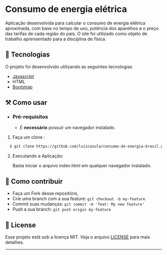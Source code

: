 
# Consumo de energia elétrica

Aplicação desenvolvida para calcular o consumo de energia elétrica aproximada, com base no tempo de uso, potência dos aparelhos e o preço das tarifas de cada região do país. O site foi utilizado como objeto de trabalho aprensentado para a disciplina de física.


## 🚀 Tecnologias

O projeto foi desenvolvido utilizando as seguintes tecnologias

- [Javascript](https://www.typescriptlang.org/)
- HTML
- [Bootstrap](https://getbootstrap.com/)

## ⚒ Como usar

- ### **Pré-requisitos**

  - É **necessário** possuir um navegador instalado. 

1. Faça um clone :

```sh
  $ git clone https://github.com/luizcasula/consumo-de-energia-brasil.git
```

2. Executando a Aplicação:

    Basta iniciar o arquivo index.html em qualquer navegador instalado.

## 🤝 Como contribuir

- Faça um Fork desse repositório,
- Crie uma branch com a sua feature: `git checkout -b my-feature`
- Commit suas mudanças: `git commit -m 'feat: My new feature'`
- Push a sua branch: `git push origin my-feature`

## 📃 License

Esse projeto está sob a licença MIT. Veja o arquivo [LICENSE](LICENSE.md) para mais detalhes.

---


